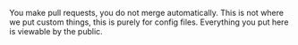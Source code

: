 You make pull requests, you do not merge automatically.
This is not where we put custom things, this is purely for config files.
Everything you put here is viewable by the public.
